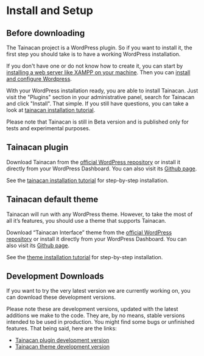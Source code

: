 # Install and Setup #

## Before downloading ##

The Tainacan project is a WordPress plugin. So if you want to install it, the first step you should take is to have a working WordPress installation.

If you don't have one or do not know how to create it, you can start by [installing a web server like XAMPP on your machine](/xampp). Then you can [install and configure Wordpress](/wordpress).

With your WordPress installation ready, you are able to install Tainacan. Just visit the "Plugins" section in your administrative panel, search for Tainacan and click "Install". That simple. If you still have questions, you can take a look at [tainacan installation tutorial](/tainacan).

Please note that Tainacan is still in Beta version and is published only for tests and experimental purposes.

## Tainacan plugin ##

Download Tainacan from the [official WordPress repository](https://wordpress.org/plugins/tainacan) or install it directly from your WordPress Dashboard. You can also visit its [Github page](https://github.com/tainacan/tainacan).

See the [tainacan installation tutorial](tainacan#how-to-install-the-tainacan-plugin-on-wordpress) for step-by-step installation.

## Tainacan default theme ##

Tainacan will run with any WordPress theme. However, to take the most of all it’s features, you should use a theme that supports Tainacan.

Download “Tainacan Interface” theme from the [official WordPress repository](https://wordpress.org/themes/tainacan-interface) or install it directly from your WordPress Dashboard. You can also visit its [Github page](https://github.com/tainacan/tainacan-theme).

See the [theme installation tutorial](theme#tema) for step-by-step installation.

## Development Downloads ##

If you want to try the very latest version we are currently working on, you can download these development versions.

Please note these are development versions, updated with the latest additions we make to the code. They are, by no means, stable versions intended to be used in production. You might find some bugs or unfinished features. That being said, here are the links:

* [Tainacan plugin development version](https://tainacan.org/nightly-builds/tainacan-nightly.zip)
* [Tainacan theme development version](https://tainacan.org/nightly-builds/tainacan-interface-nightly.zip)